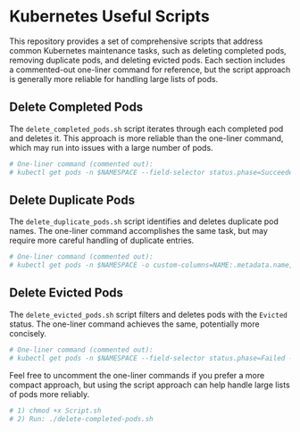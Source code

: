 # Kubernetes Useful Scripts

This repository provides a set of comprehensive scripts that address common Kubernetes maintenance tasks, such as deleting completed pods, removing duplicate pods, and deleting evicted pods. Each section includes a commented-out one-liner command for reference, but the script approach is generally more reliable for handling large lists of pods.

## Delete Completed Pods

The `delete_completed_pods.sh` script iterates through each completed pod and deletes it. This approach is more reliable than the one-liner command, which may run into issues with a large number of pods.

```bash
# One-liner command (commented out):
# kubectl get pods -n $NAMESPACE --field-selector status.phase=Succeeded -o jsonpath="{.items[*].metadata.name}" | \tr ' ' '\n' | xargs -r -n 1 -I{} kubectl delete pod {} -n $NAMESPACE

```

## Delete Duplicate Pods

The `delete_duplicate_pods.sh` script identifies and deletes duplicate pod names. The one-liner command accomplishes the same task, but may require more careful handling of duplicate entries.

```bash
# One-liner command (commented out):
# kubectl get pods -n $NAMESPACE -o custom-columns=NAME:.metadata.name,STATUS:.status.phase --no-headers | \awk '{print $1}' | sort | uniq -d | xargs -r -n 1 -I{} kubectl delete pod {} -n $NAMESPACE


```

## Delete Evicted Pods

The `delete_evicted_pods.sh` script filters and deletes pods with the `Evicted` status. The one-liner command achieves the same, potentially more concisely.

```bash
# One-liner command (commented out):
# kubectl get pods -n $NAMESPACE --field-selector status.phase=Failed -o jsonpath="{.items[?(@.status.reason=='Evicted')].metadata.name}" | \ tr ' ' '\n' | sort | uniq | xargs -r -n 1 -I{} kubectl delete pod {} -n $NAMESPACE
```

Feel free to uncomment the one-liner commands if you prefer a more compact approach, but using the script approach can help handle large lists of pods more reliably.

```bash
# 1) chmod +x Script.sh
# 2) Run: ./delete-completed-pods.sh
```

